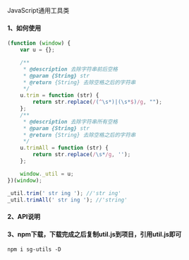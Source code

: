 ﻿JavaScript通用工具类

#### 1、如何使用

```javascript
(function (window) {
    var u = {};

    /**
     * @description 去除字符串前后空格
     * @param {String} str
     * @return {String} 去除空格之后的字符串
     */
    u.trim = function (str) {
        return str.replace(/(^\s*)|(\s*$)/g, "");
    };
    /**
     * @description 去除字符串所有空格
     * @param {String} str
     * @return {String} 去除空格之后的字符串
     */
    u.trimAll = function (str) {
        return str.replace(/\s*/g, '');
    };

    window._util = u;
})(window);
```

```javascript
_util.trim(' str ing '); //'str ing'
_util.trimAll(' str ing '); //'string'
```

#### 2、API说明

#### 3、npm下载，下载完成之后复制util.js到项目，引用util.js即可

```
npm i sg-utils -D
```
